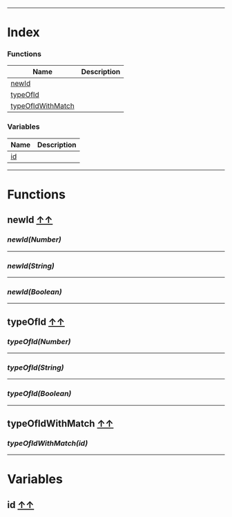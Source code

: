 

__________________________________________

# Index

### Functions
| Name | Description|
|------|------------|
| [newId](#newid-index ) | |
| [typeOfId](#typeofid-index ) | |
| [typeOfIdWithMatch](#typeofidwithmatch-index ) | |


### Variables
| Name | Description|
|------|------------|
| [id](#id-index ) | |








__________________________________________


# Functions

## **newId** [↑↑](#index )

### _newId(Number)_


__________________________________________

### _newId(String)_


__________________________________________

### _newId(Boolean)_


__________________________________________


## **typeOfId** [↑↑](#index )

### _typeOfId(Number)_


__________________________________________

### _typeOfId(String)_


__________________________________________

### _typeOfId(Boolean)_


__________________________________________


## **typeOfIdWithMatch** [↑↑](#index )

### _typeOfIdWithMatch(id)_


__________________________________________




# Variables

## **id** [↑↑](#index )







